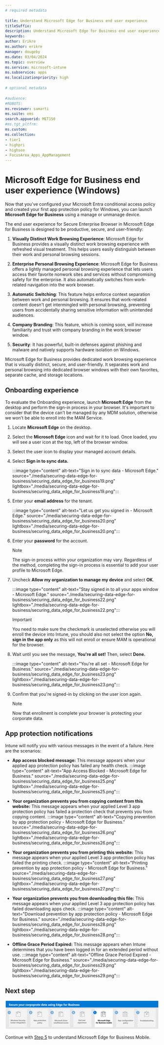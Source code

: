 ```yaml
---
# required metadata

title: Understand Microsoft Edge for Business end user experience 
titleSuffix:
description: Understand Microsoft Edge for Business end user experience.
keywords:
author: Erikre
ms.author: erikre
manager: dougeby
ms.date: 03/04/2024
ms.topic: overview
ms.service: microsoft-intune
ms.subservice: apps
ms.localizationpriority: high

# optional metadata

#audience:
#ROBOTS: 
ms.reviewer: samarti
ms.suite: ems
search.appverid: MET150
#ms.tgt_pltfrm:
ms.custom: 
ms.collection:
- tier1
- highpri
- highseo
- FocusArea_Apps_AppManagement
---
```


# Microsoft Edge for Business end user experience (Windows)

Now that you've configured your Microsoft Entra conditional access policy and created your first app protection policy for Windows, you can launch **Microsoft Edge for Business** using a manage or unmanage device.

The end user experience for Secure Enterprise Browser in Microsoft Edge for Business is designed to be productive, secure, and user-friendly:

1. **Visually Distinct Work Browsing Experience**: Microsoft Edge for Business provides a visually distinct work browsing experience with refreshed visual treatment. This helps users easily distinguish between their work and personal browsing sessions.

2. **Enterprise Personal Browsing Experience**: Microsoft Edge for Business offers a lightly managed personal browsing experience that lets users access their favorite nonwork sites and services without compromising safety for the enterprise. It also automatically switches from work-related navigation into the work browser.

3. **Automatic Switching**: This feature helps enforce context separation between work and personal browsing. It ensures that work-related content doesn't get intermingled with personal browsing, preventing users from accidentally sharing sensitive information with unintended audiences.

4. **Company Branding**: This feature, which is coming soon, will increase familiarity and trust with company branding in the work browser window.

5. **Security**: It has powerful, built-in defenses against phishing and malware and natively supports hardware isolation on Windows.

Microsoft Edge for Business provides dedicated work browsing experience that is visually distinct, secure, and user-friendly. It separates work and personal browsing into dedicated browser windows with their own favorites, separate cache, and storage locations.

## Onboarding experience

To evaluate the Onboarding experience, launch **Microsoft Edge** from the desktop and perform the sign-in process in your browser. It's important to consider that the device can't be managed by any MDM solution, otherwise we won't be able to enroll into the MAM Service.

1. Locate **Microsoft Edge** on the desktop.
2. Select the **Microsoft Edge** icon and wait for it to load. Once loaded, you will see a user icon at the top, left of the browser window.
3. Select the user icon to display your managed account details.
4. Select **Sign in to sync data.**

    :::image type="content" alt-text="Sign in to sync data  -  Microsoft Edge." source="./media/securing-data-edge-for-business/securing_data_edge_for_business19.png" lightbox="./media/securing-data-edge-for-business/securing_data_edge_for_business19.png":::

5. Enter your **email address** for the tenant.

    :::image type="content" alt-text="Let us get you signed in  -  Microsoft Edge." source="./media/securing-data-edge-for-business/securing_data_edge_for_business20.png" lightbox="./media/securing-data-edge-for-business/securing_data_edge_for_business20.png":::

6. Enter your **password** for the account.

	> [!NOTE] 
	> The sign-in process within your organization may vary. Regardless of the method, completing the sign-in process is essential to add your user profile to Microsoft Edge.

7. Uncheck **Allow my organization to manage my device** and select **OK**.

	:::image type="content" alt-text="Stay signed in to all your apps window  -  Microsoft Edge." source="./media/securing-data-edge-for-business/securing_data_edge_for_business22.png" lightbox="./media/securing-data-edge-for-business/securing_data_edge_for_business22.png":::

    > [!IMPORTANT] 
    > You need to make sure the checkmark is unselected otherwise you will enroll the device into Intune, you should also not select the option **No, sign in the app only** as this will not enroll or ensure MAM is operational for the browser.

8. Wait until you see the message, **You're all set!** Then, select **Done.**

	:::image type="content" alt-text="You're all set  -  Microsoft Edge for Business." source="./media/securing-data-edge-for-business/securing_data_edge_for_business23.png" lightbox="./media/securing-data-edge-for-business/securing_data_edge_for_business23.png":::

9. Confirm that you're signed-in by clicking on the user icon again.

	> [!NOTE]
	> Now that enrollment is complete your browser is protecting your corporate data.

## App protection notifications

Intune will notify you with various messages in the event of a failure. Here are the scenarios:

- **App access blocked message:** This message appears when your applied app protection policy has failed any health check.
    :::image type="content" alt-text="App Access Blocked - Microsoft Edge for Business." source="./media/securing-data-edge-for-business/securing_data_edge_for_business25.png" lightbox="./media/securing-data-edge-for-business/securing_data_edge_for_business25.png":::

- **Your organization prevents you from copying content from this website:** This message appears when your applied Level 3 app protection policy has failed a protection check that prevents you from copying content.
    :::image type="content" alt-text="Copying prevention by app protection policy - Microsoft Edge for Business." source="./media/securing-data-edge-for-business/securing_data_edge_for_business26.png" lightbox="./media/securing-data-edge-for-business/securing_data_edge_for_business26.png":::

- **Your organization prevents you from printing this website:** This message appears when your applied Level 3 app protection policy has failed the printing check.
    :::image type="content" alt-text="Printing prevention by app protection policy - Microsoft Edge for Business." source="./media/securing-data-edge-for-business/securing_data_edge_for_business27.png" lightbox="./media/securing-data-edge-for-business/securing_data_edge_for_business27.png":::

- **Your organization prevents you from downloading this file:** This message appears when your applied Level 3 app protection policy has failed downloading apps check.
    :::image type="content" alt-text="Download prevention by app protection policy - Microsoft Edge for Business." source="./media/securing-data-edge-for-business/securing_data_edge_for_business28.png" lightbox="./media/securing-data-edge-for-business/securing_data_edge_for_business28.png":::

- **Offline Grace Period Expired:** This message appears when Intune determines that you have been logged in for an extended period without use.
    :::image type="content" alt-text="Offline Grace Period Expired - Microsoft Edge for Business." source="./media/securing-data-edge-for-business/securing_data_edge_for_business29.png" lightbox="./media/securing-data-edge-for-business/securing_data_edge_for_business29.png":::

## Next step

[![Step 5 to understand Microsoft Edge for Business Mobile.](./media/securing-data-edge-for-business/securing_data_edge_for_business_steps-05.png)](mamedge-5-edge-mobile.md)

Continue with [Step 5](mamedge-5-edge-mobile.md) to understand Microsoft Edge for Business Mobile.
